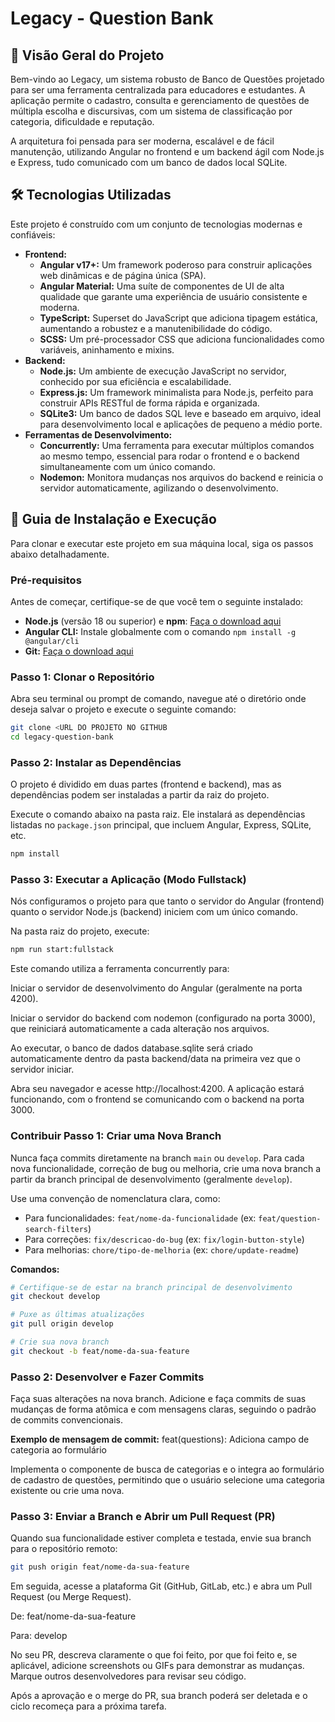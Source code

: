 # Legacy - Question Bank

## 📜 Visão Geral do Projeto

Bem-vindo ao Legacy, um sistema robusto de Banco de Questões projetado para ser uma ferramenta centralizada para educadores e estudantes. A aplicação permite o cadastro, consulta e gerenciamento de questões de múltipla escolha e discursivas, com um sistema de classificação por categoria, dificuldade e reputação.

A arquitetura foi pensada para ser moderna, escalável e de fácil manutenção, utilizando Angular no frontend e um backend ágil com Node.js e Express, tudo comunicado com um banco de dados local SQLite.

## 🛠️ Tecnologias Utilizadas

Este projeto é construído com um conjunto de tecnologias modernas e confiáveis:

* **Frontend:**
    * **Angular v17+:** Um framework poderoso para construir aplicações web dinâmicas e de página única (SPA).
    * **Angular Material:** Uma suíte de componentes de UI de alta qualidade que garante uma experiência de usuário consistente e moderna.
    * **TypeScript:** Superset do JavaScript que adiciona tipagem estática, aumentando a robustez e a manutenibilidade do código.
    * **SCSS:** Um pré-processador CSS que adiciona funcionalidades como variáveis, aninhamento e mixins.
* **Backend:**
    * **Node.js:** Um ambiente de execução JavaScript no servidor, conhecido por sua eficiência e escalabilidade.
    * **Express.js:** Um framework minimalista para Node.js, perfeito para construir APIs RESTful de forma rápida e organizada.
    * **SQLite3:** Um banco de dados SQL leve e baseado em arquivo, ideal para desenvolvimento local e aplicações de pequeno a médio porte.
* **Ferramentas de Desenvolvimento:**
    * **Concurrently:** Uma ferramenta para executar múltiplos comandos ao mesmo tempo, essencial para rodar o frontend e o backend simultaneamente com um único comando.
    * **Nodemon:** Monitora mudanças nos arquivos do backend e reinicia o servidor automaticamente, agilizando o desenvolvimento.

## 🚀 Guia de Instalação e Execução

Para clonar e executar este projeto em sua máquina local, siga os passos abaixo detalhadamente.

### Pré-requisitos

Antes de começar, certifique-se de que você tem o seguinte instalado:

* **Node.js** (versão 18 ou superior) e **npm**: [Faça o download aqui](https://nodejs.org/)
* **Angular CLI:** Instale globalmente com o comando `npm install -g @angular/cli`
* **Git:** [Faça o download aqui](https://git-scm.com/)

### Passo 1: Clonar o Repositório

Abra seu terminal ou prompt de comando, navegue até o diretório onde deseja salvar o projeto e execute o seguinte comando:

```bash
git clone <URL DO PROJETO NO GITHUB
cd legacy-question-bank
```

### Passo 2: Instalar as Dependências

O projeto é dividido em duas partes (frontend e backend), mas as dependências podem ser instaladas a partir da raiz do projeto.

Execute o comando abaixo na pasta raiz. Ele instalará as dependências listadas no `package.json` principal, que incluem Angular, Express, SQLite, etc.

```bash
npm install
```

### Passo 3: Executar a Aplicação (Modo Fullstack)

Nós configuramos o projeto para que tanto o servidor do Angular (frontend) quanto o servidor Node.js (backend) iniciem com um único comando.

Na pasta raiz do projeto, execute:

```bash
npm run start:fullstack
```
Este comando utiliza a ferramenta concurrently para:

Iniciar o servidor de desenvolvimento do Angular (geralmente na porta 4200).

Iniciar o servidor do backend com nodemon (configurado na porta 3000), que reiniciará automaticamente a cada alteração nos arquivos.

Ao executar, o banco de dados database.sqlite será criado automaticamente dentro da pasta backend/data na primeira vez que o servidor iniciar.

Abra seu navegador e acesse http://localhost:4200. A aplicação estará funcionando, com o frontend se comunicando com o backend na porta 3000.

### Contribuir Passo 1: Criar uma Nova Branch

Nunca faça commits diretamente na branch `main` ou `develop`. Para cada nova funcionalidade, correção de bug ou melhoria, crie uma nova branch a partir da branch principal de desenvolvimento (geralmente `develop`).

Use uma convenção de nomenclatura clara, como:

* Para funcionalidades: `feat/nome-da-funcionalidade` (ex: `feat/question-search-filters`)
* Para correções: `fix/descricao-do-bug` (ex: `fix/login-button-style`)
* Para melhorias: `chore/tipo-de-melhoria` (ex: `chore/update-readme`)

**Comandos:**

```bash
# Certifique-se de estar na branch principal de desenvolvimento
git checkout develop

# Puxe as últimas atualizações
git pull origin develop

# Crie sua nova branch
git checkout -b feat/nome-da-sua-feature
```

### Passo 2: Desenvolver e Fazer Commits

Faça suas alterações na nova branch. Adicione e faça commits de suas mudanças de forma atômica e com mensagens claras, seguindo o padrão de commits convencionais.

**Exemplo de mensagem de commit:**
feat(questions): Adiciona campo de categoria ao formulário

Implementa o componente de busca de categorias e o integra ao formulário de cadastro de questões, permitindo que o usuário selecione uma categoria existente ou crie uma nova.

### Passo 3: Enviar a Branch e Abrir um Pull Request (PR)

Quando sua funcionalidade estiver completa e testada, envie sua branch para o repositório remoto:

```bash
git push origin feat/nome-da-sua-feature
```

Em seguida, acesse a plataforma Git (GitHub, GitLab, etc.) e abra um Pull Request (ou Merge Request).

De: feat/nome-da-sua-feature

Para: develop

No seu PR, descreva claramente o que foi feito, por que foi feito e, se aplicável, adicione screenshots ou GIFs para demonstrar as mudanças. Marque outros desenvolvedores para revisar seu código.

Após a aprovação e o merge do PR, sua branch poderá ser deletada e o ciclo recomeça para a próxima tarefa.